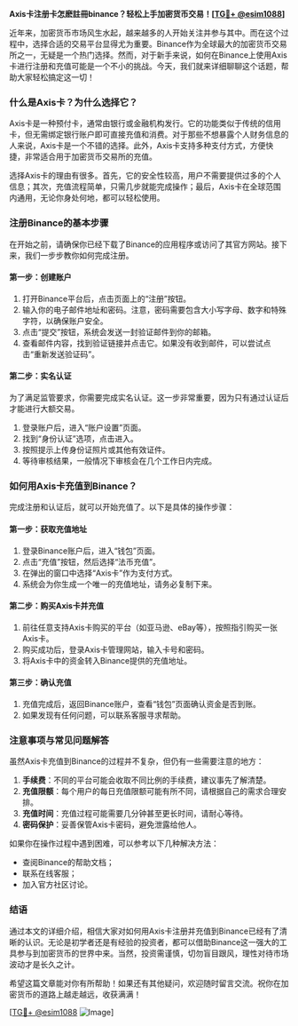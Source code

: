 **Axis卡注册卡怎麽註冊binance？轻松上手加密货币交易！[[TG💪+ @esim1088](https://t.me/s/esim1088)]**

近年来，加密货币市场风生水起，越来越多的人开始关注并参与其中。而在这个过程中，选择合适的交易平台显得尤为重要。Binance作为全球最大的加密货币交易所之一，无疑是一个热门选择。然而，对于新手来说，如何在Binance上使用Axis卡进行注册和充值可能是一个不小的挑战。今天，我们就来详细聊聊这个话题，帮助大家轻松搞定这一切！

### **什么是Axis卡？为什么选择它？**

Axis卡是一种预付卡，通常由银行或金融机构发行。它的功能类似于传统的信用卡，但无需绑定银行账户即可直接充值和消费。对于那些不想暴露个人财务信息的人来说，Axis卡是一个不错的选择。此外，Axis卡支持多种支付方式，方便快捷，非常适合用于加密货币交易所的充值。

选择Axis卡的理由有很多。首先，它的安全性较高，用户不需要提供过多的个人信息；其次，充值流程简单，只需几步就能完成操作；最后，Axis卡在全球范围内通用，无论你身处何地，都可以轻松使用。

### **注册Binance的基本步骤**

在开始之前，请确保你已经下载了Binance的应用程序或访问了其官方网站。接下来，我们一步步教你如何完成注册。

#### **第一步：创建账户**
1. 打开Binance平台后，点击页面上的“注册”按钮。
2. 输入你的电子邮件地址和密码。注意，密码需要包含大小写字母、数字和特殊字符，以确保账户安全。
3. 点击“提交”按钮，系统会发送一封验证邮件到你的邮箱。
4. 查看邮件内容，找到验证链接并点击它。如果没有收到邮件，可以尝试点击“重新发送验证码”。

#### **第二步：实名认证**
为了满足监管要求，你需要完成实名认证。这一步非常重要，因为只有通过认证后才能进行大额交易。
1. 登录账户后，进入“账户设置”页面。
2. 找到“身份认证”选项，点击进入。
3. 按照提示上传身份证照片或其他有效证件。
4. 等待审核结果，一般情况下审核会在几个工作日内完成。

### **如何用Axis卡充值到Binance？**

完成注册和认证后，就可以开始充值了。以下是具体的操作步骤：

#### **第一步：获取充值地址**
1. 登录Binance账户后，进入“钱包”页面。
2. 点击“充值”按钮，然后选择“法币充值”。
3. 在弹出的窗口中选择“Axis卡”作为支付方式。
4. 系统会为你生成一个唯一的充值地址，请务必复制下来。

#### **第二步：购买Axis卡并充值**
1. 前往任意支持Axis卡购买的平台（如亚马逊、eBay等），按照指引购买一张Axis卡。
2. 购买成功后，登录Axis卡管理网站，输入卡号和密码。
3. 将Axis卡中的资金转入Binance提供的充值地址。

#### **第三步：确认充值**
1. 充值完成后，返回Binance账户，查看“钱包”页面确认资金是否到账。
2. 如果发现有任何问题，可以联系客服寻求帮助。

### **注意事项与常见问题解答**

虽然Axis卡充值到Binance的过程并不复杂，但仍有一些需要注意的地方：

1. **手续费**：不同的平台可能会收取不同比例的手续费，建议事先了解清楚。
2. **充值限额**：每个用户的每日充值限额可能有所不同，请根据自己的需求合理安排。
3. **充值时间**：充值过程可能需要几分钟甚至更长时间，请耐心等待。
4. **密码保护**：妥善保管Axis卡密码，避免泄露给他人。

如果你在操作过程中遇到困难，可以参考以下几种解决方法：
- 查阅Binance的帮助文档；
- 联系在线客服；
- 加入官方社区讨论。

### **结语**

通过本文的详细介绍，相信大家对如何用Axis卡注册并充值到Binance已经有了清晰的认识。无论是初学者还是有经验的投资者，都可以借助Binance这一强大的工具参与到加密货币的世界中来。当然，投资需谨慎，切勿盲目跟风，理性对待市场波动才是长久之计。

希望这篇文章能对你有所帮助！如果还有其他疑问，欢迎随时留言交流。祝你在加密货币的道路上越走越远，收获满满！

[[TG💪+ @esim1088](https://t.me/s/esim1088) ![Image](https://i.postimg.cc/4NQfJmqS/Snipaste-2025-05-13-00-14-12.png)]